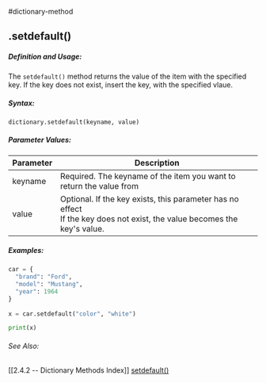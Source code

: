 #dictionary-method
## .setdefault()
##### Definition and Usage:
The `setdefault()` method returns the value of the item with the specified key.
If the key does not exist, insert the key, with the specified vlaue.


##### Syntax:
 `dictionary.setdefault(keyname, value)`

##### Parameter Values:
| Parameter | Description                                                                                                                  |
| --------- | ---------------------------------------------------------------------------------------------------------------------------- |
| keyname   | Required. The keyname of the item you want to return the value from                                                          |
| value     | Optional. If the key exists, this parameter has no effect <br> If the key does not exist, the value becomes the key's value. | 


##### Examples:
```py
car = {  
  "brand": "Ford",  
  "model": "Mustang",  
  "year": 1964  
}  
  
x = car.setdefault("color", "white")  

print(x)

```


###### See Also:
[[2.4.2 -- Dictionary Methods Index]]
[setdefault()](https://www.w3schools.com/python/ref_dictionary_setdefault.asp)